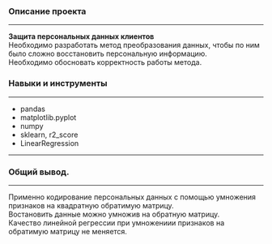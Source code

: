 ### Описание проекта
-------------------------
**Защита персональных данных клиентов**      
Необходимо разработать метод преобразования данных, чтобы по ним было сложно восстановить персональную информацию.    
Необходимо обосновать корректность работы метода.

### Навыки и инструменты
----------------------
 - pandas
 - matplotlib.pyplot
 - numpy
 - sklearn, r2_score
 - LinearRegression
 
------------------------------
### Общий вывод.
-----------------------------
Применно кодирование  персональных данных с помощью умножения  признаков на квадратную обратимую матрицу.  
Востановить данные можно умножив на обратную матрицу.    
Качество линейной регрессии при умножениии признаков на обратимую матрицу не меняется.